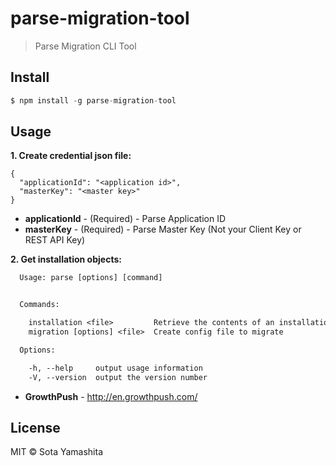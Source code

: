 # parse-migration-tool

> Parse Migration CLI Tool

## Install

```js
$ npm install -g parse-migration-tool
```

## Usage

**1. Create credential json file:**

```
{
  "applicationId": "<application id>",
  "masterKey": "<master key>"
}
```

* **applicationId** - (Required) - Parse Application ID
* **masterKey** - (Required) - Parse Master Key (Not your Client Key or REST API Key)

**2. Get installation objects:**

```txt
  Usage: parse [options] [command]


  Commands:

    installation <file>         Retrieve the contents of an installation objects
    migration [options] <file>  Create config file to migrate

  Options:

    -h, --help     output usage information
    -V, --version  output the version number
```

* **GrowthPush** - http://en.growthpush.com/

## License

MIT © Sota Yamashita
